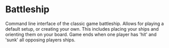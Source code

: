 # Battleship
Command line interface of the classic game battleship.  Allows for playing a default setup, or creating your own.  This includes placing your ships and orienting them on your board. Game ends when one player has 'hit' and 'sunk' all opposing players ships.
